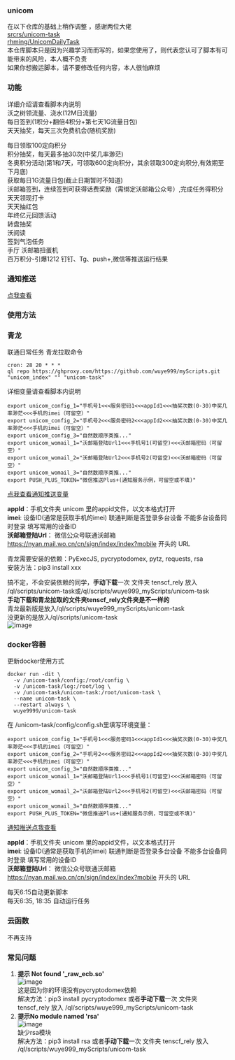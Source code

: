 ### unicom      
在以下仓库的基础上稍作调整 ，感谢两位大佬                                                                 
[srcrs/unicom-task](https://github.com/srcrs/unicom-task)                        
[rhming/UnicomDailyTask](https://github.com/rhming/UnicomDailyTask)                     
本仓库脚本只是因为兴趣学习而而写的，如果您使用了，则代表您认可了脚本有可能带来的风险，本人概不负责                                       
如果你想搬运脚本，请不要修改任何内容，本人很怕麻烦         
### 功能
详细介绍请查看脚本内说明        
沃之树领流量、浇水(12M日流量)       
每日签到(1积分+翻倍4积分+第七天1G流量日包)       
天天抽奖，每天三次免费机会(随机奖励)       
<!-- 游戏中心每日打卡(连续打卡，积分递增至最高7，第七天1G流量日包)        -->
每日领取100定向积分       
积分抽奖，每天最多抽30次(中奖几率渺茫)       
冬奥积分活动(第1和7天，可领取600定向积分，其余领取300定向积分,有效期至下月底)        
获取每日1G流量日包(截止日期暂时不知道)         
沃邮箱签到，连续签到可获得话费奖励（需绑定沃邮箱公众号）,完成任务得积分                       
天天领现打卡                
天天抽红包                      
年终亿元回馈活动                
转盘抽奖                           
沃阅读                      
签到气泡任务                
手厅 沃邮箱扭蛋机                   
百万积分-引爆1212
钉钉、Tg、push+,微信等推送运行结果                                     

  
                     
### 通知推送
[点我查看](https://github.com/wuye999/myScripts/blob/main/send.md)          
### 使用方法     
                 
### 青龙
    
联通日常任务 青龙拉取命令                                            
```
cron: 28 20 * * *               
ql repo https://ghproxy.com/https://github.com/wuye999/myScripts.git "unicom_index" "" "unicom-task"                                        
```

详细变量请查看脚本内说明                  
           
```
export unicom_config_1="手机号1<<<服务密码1<<<appId1<<<抽奖次数(0-30)中奖几率渺茫<<<手机的imei（可留空）"
export unicom_config_2="手机号2<<<服务密码2<<<appId2<<<抽奖次数(0-30)中奖几率渺茫<<<手机的imei（可留空）"
export unicom_config_3="自然数顺序类推..."
export unicom_womail_1="沃邮箱登陆Url1<<<手机号1(可留空)<<<沃邮箱密码（可留空）"
export unicom_womail_2="沃邮箱登陆Url2<<<手机号2(可留空)<<<沃邮箱密码（可留空）"
export unicom_womail_3="自然数顺序类推..."
export PUSH_PLUS_TOKEN="微信推送Plus+(通知服务示例，可留空或不填)"
```         
[点我查看通知推送变量](https://github.com/wuye999/myScripts/blob/main/send.md)          


**appId**：手机文件夹 unicom 里的appid文件，以文本格式打开                             
**imei**: 设备ID(通常是获取手机的imei) 联通判断是否登录多台设备 不能多台设备同时登录 填写常用的设备ID           
**沃邮箱登陆Url**： 微信公众号联通沃邮箱 https://nyan.mail.wo.cn/cn/sign/index/index?mobile 开头的 URL            


青龙需要安装的依赖：PyExecJS, pycryptodomex, pytz, requests, rsa                        
安装方法：pip3 install xxx                        


搞不定，不会安装依赖的同学，**手动下载**一次 文件夹 tenscf_rely 放入 /ql/scripts/unicom-task或/ql/scripts/wuye999_myScripts/unicom-task                                        
**手动下载和青龙拉取的文件夹tenscf_rely文件夹是不一样的**                                 
青龙最新版是放入/ql/scripts/wuye999_myScripts/unicom-task                                                
没更新的是放入/ql/scripts/unicom-task                                          
![image](https://user-images.githubusercontent.com/79479594/144328277-b7547b28-0e6d-4058-81bc-e4d0234c2f72.png)                                

### docker容器                  
更新docker使用方式          
```
docker run -dit \
  -v /unicom-task/config:/root/config \
  -v /unicom-task/log:/root/log \
  -v /unicom-task/unicom-task:/root/unicom-task \
  --name unicom-task \
  --restart always \
  wuye9999/unicom-task
```  
在  /unicom-task/config/config.sh里填写环境变量：               
```
export unicom_config_1="手机号1<<<服务密码1<<<appId1<<<抽奖次数(0-30)中奖几率渺茫<<<手机的imei（可留空）"
export unicom_config_2="手机号2<<<服务密码2<<<appId2<<<抽奖次数(0-30)中奖几率渺茫<<<手机的imei（可留空）"
export unicom_config_3="自然数顺序类推..."
export unicom_womail_1="沃邮箱登陆Url1<<<手机号1(可留空)<<<沃邮箱密码（可留空）"
export unicom_womail_2="沃邮箱登陆Url2<<<手机号2(可留空)<<<沃邮箱密码（可留空）"
export unicom_womail_3="自然数顺序类推..."
export PUSH_PLUS_TOKEN="微信推送Plus+(通知服务示例，可留空或不填)"
```         
[通知推送点我查看](https://github.com/wuye999/myScripts/blob/main/send.md)                  

**appId**：手机文件夹 unicom 里的appid文件，以文本格式打开                             
**imei**: 设备ID(通常是获取手机的imei) 联通判断是否登录多台设备 不能多台设备同时登录 填写常用的设备ID           
**沃邮箱登陆Url**： 微信公众号联通沃邮箱 https://nyan.mail.wo.cn/cn/sign/index/index?mobile 开头的 URL            

每天6:15自动更新脚本                        
每天6:35, 18:35 自动运行任务                            
### 云函数               
不再支持                                

### 常见问题
1. **提示 Not found '_raw_ecb.so'**                 
![image](https://user-images.githubusercontent.com/79479594/145678061-cbddc60f-9e0b-43b0-82a8-1eade2b795bc.png)         
这是因为你的环境没有pycryptodomex依赖                           
解决方法：pip3 install pycryptodomex 或者**手动下载**一次 文件夹 tenscf_rely 放入 /ql/scripts/wuye999_myScripts/unicom-task                   
2. **提示No module named 'rsa'**                      
![image](https://user-images.githubusercontent.com/79479594/145678361-0af0dbaf-36ff-48bd-a77c-8509f3bfa5dc.png)           
缺少rsa模块                                   
解决方法：pip3 install rsa 或者**手动下载**一次 文件夹 tenscf_rely 放入 /ql/scripts/wuye999_myScripts/unicom-task         
                                                  
                                                  
                                                  

      
